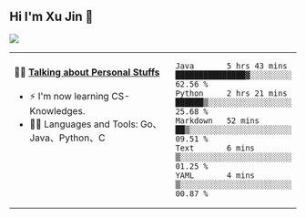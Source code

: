 
## Hi I'm Xu Jin 👋
![](https://komarev.com/ghpvc/?username=jiayouxujin&color=brightgreen&label=PROFILE+VIEWS)



<table align="center">
<tr>
<td valign="top" width="60%">

#### 🏋️‍♀️ <a href="https://github.com/jiayouxujin" target="_blank">Talking about Personal Stuffs</a>
<!-- recent_releases starts -->

- ⚡  I'm now learning CS-Knowledges.  
- 🏊‍♂️ Languages and Tools: Go、Java、Python、C
<!-- recent_releases ends -->
</td>
<td>
 
<!--START_SECTION:waka-->
```text
Java       5 hrs 43 mins   ███████████████▓░░░░░░░░░   62.56 % 
Python     2 hrs 21 mins   ██████▒░░░░░░░░░░░░░░░░░░   25.68 % 
Markdown   52 mins         ██▒░░░░░░░░░░░░░░░░░░░░░░   09.51 % 
Text       6 mins          ▒░░░░░░░░░░░░░░░░░░░░░░░░   01.25 % 
YAML       4 mins          ▒░░░░░░░░░░░░░░░░░░░░░░░░   00.87 % 
```
<!--END_SECTION:waka-->
 
</td>
</tr>
</table>





